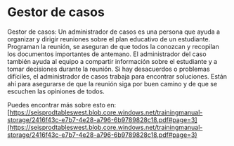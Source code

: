 # Gestor de casos
Gestor de casos: Un administrador de casos es una persona que ayuda a organizar y dirigir reuniones sobre el plan educativo de un estudiante. Programan la reunión, se aseguran de que todos la conozcan y recopilan los documentos importantes de antemano. El administrador del caso también ayuda al equipo a compartir información sobre el estudiante y a tomar decisiones durante la reunión. Si hay desacuerdos o problemas difíciles, el administrador de casos trabaja para encontrar soluciones. Están ahí para asegurarse de que la reunión siga por buen camino y de que se escuchen las opiniones de todos.

Puedes encontrar más sobre esto en: [https://seisprodtableswest.blob.core.windows.net/trainingmanual-storage/2416f43c-e7b7-4e28-a796-6b9789828c18.pdf#page=3](https://seisprodtableswest.blob.core.windows.net/trainingmanual-storage/2416f43c-e7b7-4e28-a796-6b9789828c18.pdf#page=3)

